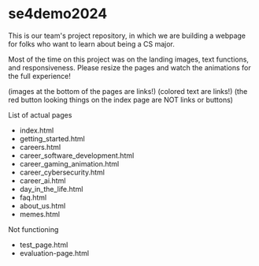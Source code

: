 # se4demo2024
This is our team's project repository, in which we are building a webpage for folks who want to learn about being a CS major.

Most of the time on this project was on the landing images, text functions, and responsiveness. Please resize the pages and watch the animations for the full experience!

(images at the bottom of the pages are links!)
(colored text are links!)
(the red button looking things on the index page are NOT links or buttons)

List of actual pages
- index.html
- getting_started.html
- careers.html
- career_software_development.html
- career_gaming_animation.html
- career_cybersecurity.html
- career_ai.html
- day_in_the_life.html
- faq.html
- about_us.html
- memes.html


Not functioning
- test_page.html
- evaluation-page.html
